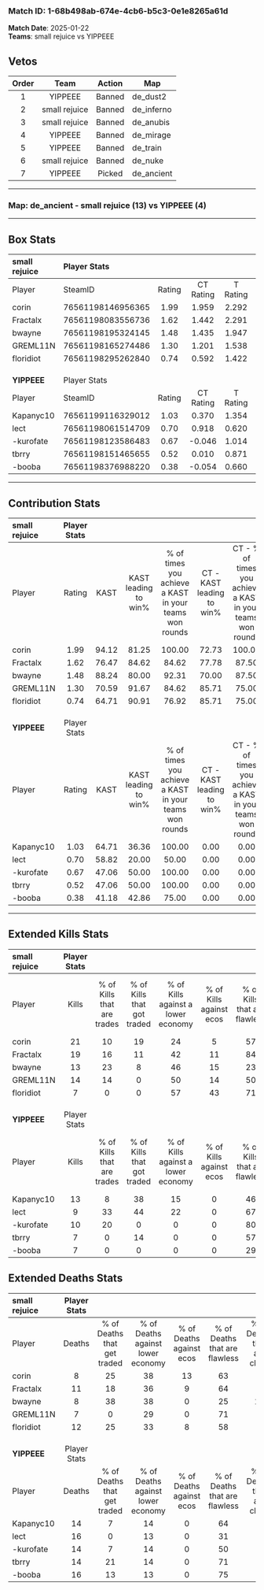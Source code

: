 ### Match ID: 1-68b498ab-674e-4cb6-b5c3-0e1e8265a61d  
**Match Date**: 2025-01-22  
**Teams**: small rejuice vs YIPPEEE  

## Vetos  

| Order | Team | Action | Map |
| :---: | :--: | :----: | --- |
| 1 | YIPPEEE | Banned | de_dust2 |
| 2 | small rejuice | Banned | de_inferno |
| 3 | small rejuice | Banned | de_anubis |
| 4 | YIPPEEE | Banned | de_mirage |
| 5 | YIPPEEE | Banned | de_train |
| 6 | small rejuice | Banned | de_nuke |
| 7 | YIPPEEE | Picked | de_ancient |

---  

### **Map**: de_ancient - small rejuice (13) vs YIPPEEE (4)  
---  

## Box Stats  

| **small rejuice** | Player Stats      |        |           |          |       |       |       |         |        |      |     |
| :- | :- | :-: | :-: | :-: | :-: | :-: | :-: | :-: | :-: | :-: | :-: |
| Player            | SteamID           | Rating | CT Rating | T Rating | KAST  |  ADR  | Kills | Assists | Deaths | K/D  | HS% |
| corin             | 76561198146956365 |  1.99  |   1.959   |  2.292   | 94.12 | 122.9 |  21   |    6    |   8    | 2.63 | 61  |
| Fractalx          | 76561198083556736 |  1.62  |   1.442   |  2.291   | 76.47 | 110.8 |  19   |    5    |   11   | 1.73 | 63  |
| bwayne            | 76561198195324145 |  1.48  |   1.435   |  1.947   | 88.24 | 95.8  |  13   |   10    |   8    | 1.63 | 23  |
| GREML11N          | 76561198165274486 |  1.30  |   1.201   |  1.538   | 70.59 | 68.3  |  14   |    2    |   7    | 2.00 | 71  |
| floridiot         | 76561198295262840 |  0.74  |   0.592   |  1.422   | 64.71 | 56.5  |   7   |    7    |   12   | 0.58 | 57  |
|                   |                   |        |           |          |       |       |       |         |        |      |     |
|                   |                   |        |           |          |       |       |       |         |        |      |     |
|                   |                   |        |           |          |       |       |       |         |        |      |     |
| **YIPPEEE**       | Player Stats      |        |           |          |       |       |       |         |        |      |     |
| Player            | SteamID           | Rating | CT Rating | T Rating | KAST  |  ADR  | Kills | Assists | Deaths | K/D  | HS% |
| Kapanyc10         | 76561199116329012 |  1.03  |   0.370   |  1.354   | 64.71 | 86.7  |  13   |    0    |   14   | 0.93 | 69  |
| lect              | 76561198061514709 |  0.70  |   0.918   |  0.620   | 58.82 | 74.2  |   9   |    2    |   16   | 0.56 | 66  |
| -kurofate         | 76561198123586483 |  0.67  |  -0.046   |  1.014   | 47.06 | 59.5  |  10   |    1    |   14   | 0.71 | 20  |
| tbrry             | 76561198151465655 |  0.52  |   0.010   |  0.871   | 47.06 | 56.9  |   7   |    3    |   14   | 0.50 | 57  |
| -booba            | 76561198376988220 |  0.38  |  -0.054   |  0.660   | 41.18 | 48.9  |   7   |    2    |   16   | 0.44 | 42  |
---  

## Contribution Stats  

| **small rejuice** | Player Stats |       |                      |                                                        |                           |                                                             |                          |                                                            |
| :- | :-: | :-: | :-: | :-: | :-: | :-: | :-: | :-: |
| Player            |    Rating    | KAST  | KAST leading to win% | % of times you achieve a KAST in your teams won rounds | CT - KAST leading to win% | CT - % of times you achieve a KAST in your teams won rounds | T - KAST leading to win% | T - % of times you achieve a KAST in your teams won rounds |
| corin             |     1.99     | 94.12 |        81.25         |                         100.00                         |           72.73           |                           100.00                            |          100.00          |                           100.00                           |
| Fractalx          |     1.62     | 76.47 |        84.62         |                         84.62                          |           77.78           |                            87.50                            |          100.00          |                           80.00                            |
| bwayne            |     1.48     | 88.24 |        80.00         |                         92.31                          |           70.00           |                            87.50                            |          100.00          |                           100.00                           |
| GREML11N          |     1.30     | 70.59 |        91.67         |                         84.62                          |           85.71           |                            75.00                            |          100.00          |                           100.00                           |
| floridiot         |     0.74     | 64.71 |        90.91         |                         76.92                          |           85.71           |                            75.00                            |          100.00          |                           80.00                            |
|                   |              |       |                      |                                                        |                           |                                                             |                          |                                                            |
|                   |              |       |                      |                                                        |                           |                                                             |                          |                                                            |
|                   |              |       |                      |                                                        |                           |                                                             |                          |                                                            |
| **YIPPEEE**       | Player Stats |       |                      |                                                        |                           |                                                             |                          |                                                            |
| Player            |    Rating    | KAST  | KAST leading to win% | % of times you achieve a KAST in your teams won rounds | CT - KAST leading to win% | CT - % of times you achieve a KAST in your teams won rounds | T - KAST leading to win% | T - % of times you achieve a KAST in your teams won rounds |
| Kapanyc10         |     1.03     | 64.71 |        36.36         |                         100.00                         |           0.00            |                            0.00                             |          44.44           |                           100.00                           |
| lect              |     0.70     | 58.82 |        20.00         |                         50.00                          |           0.00            |                            0.00                             |          28.57           |                           50.00                            |
| -kurofate         |     0.67     | 47.06 |        50.00         |                         100.00                         |           0.00            |                            0.00                             |          57.14           |                           100.00                           |
| tbrry             |     0.52     | 47.06 |        50.00         |                         100.00                         |           0.00            |                            0.00                             |          66.67           |                           100.00                           |
| -booba            |     0.38     | 41.18 |        42.86         |                         75.00                          |           0.00            |                            0.00                             |          50.00           |                           75.00                            |
---  

## Extended Kills Stats  

| **small rejuice** | Player Stats |                            |                            |                                    |                         |                              |                                 |                                       |                    |           |
| :- | :-: | :-: | :-: | :-: | :-: | :-: | :-: | :-: | :-: | :-: |
| Player            |    Kills     | % of Kills that are trades | % of Kills that got traded | % of Kills against a lower economy | % of Kills against ecos | % of Kills that are flawless | % of Kills that are close duels | % of Kills that are assisted by flash | Pistol Round Kills | AWP Kills |
| corin             |      21      |             10             |             19             |                 24                 |            5            |              57              |                5                |                   0                   |         0          |     5     |
| Fractalx          |      19      |             16             |             11             |                 42                 |           11            |              84              |                0                |                   5                   |         0          |     0     |
| bwayne            |      13      |             23             |             8              |                 46                 |           15            |              23              |                0                |                   8                   |         0          |     1     |
| GREML11N          |      14      |             14             |             0              |                 50                 |           14            |              50              |                0                |                   0                   |         0          |     2     |
| floridiot         |      7       |             0              |             0              |                 57                 |           43            |              71              |                0                |                   0                   |         0          |     0     |
|                   |              |                            |                            |                                    |                         |                              |                                 |                                       |                    |           |
|                   |              |                            |                            |                                    |                         |                              |                                 |                                       |                    |           |
|                   |              |                            |                            |                                    |                         |                              |                                 |                                       |                    |           |
| **YIPPEEE**       | Player Stats |                            |                            |                                    |                         |                              |                                 |                                       |                    |           |
| Player            |    Kills     | % of Kills that are trades | % of Kills that got traded | % of Kills against a lower economy | % of Kills against ecos | % of Kills that are flawless | % of Kills that are close duels | % of Kills that are assisted by flash | Pistol Round Kills | AWP Kills |
| Kapanyc10         |      13      |             8              |             38             |                 15                 |            0            |              46              |                0                |                   0                   |         0          |     2     |
| lect              |      9       |             33             |             44             |                 22                 |            0            |              67              |               11                |                   0                   |         0          |     0     |
| -kurofate         |      10      |             20             |             0              |                 0                  |            0            |              80              |                0                |                   0                   |         0          |     4     |
| tbrry             |      7       |             0              |             14             |                 0                  |            0            |              57              |                0                |                   0                   |         0          |     0     |
| -booba            |      7       |             0              |             0              |                 0                  |            0            |              29              |               14                |                   0                   |         2          |     1     |
## Extended Deaths Stats  

| **small rejuice** | Player Stats |                             |                                   |                          |                               |                            |                           |               |
| :- | :-: | :-: | :-: | :-: | :-: | :-: | :-: | :-: |
| Player            |    Deaths    | % of Deaths that get traded | % of Deaths against lower economy | % of Deaths against ecos | % of Deaths that are flawless | % of Deaths that are close | % of Deaths while blinded | Deaths to AWP |
| corin             |      8       |             25              |                38                 |            13            |              63               |             0              |             0             |       0       |
| Fractalx          |      11      |             18              |                36                 |            9             |              64               |             9              |             0             |       1       |
| bwayne            |      8       |             38              |                38                 |            0             |              25               |             13             |             0             |       0       |
| GREML11N          |      7       |              0              |                29                 |            0             |              71               |             0              |             0             |       0       |
| floridiot         |      12      |             25              |                33                 |            8             |              58               |             0              |             0             |       1       |
|                   |              |                             |                                   |                          |                               |                            |                           |               |
|                   |              |                             |                                   |                          |                               |                            |                           |               |
|                   |              |                             |                                   |                          |                               |                            |                           |               |
| **YIPPEEE**       | Player Stats |                             |                                   |                          |                               |                            |                           |               |
| Player            |    Deaths    | % of Deaths that get traded | % of Deaths against lower economy | % of Deaths against ecos | % of Deaths that are flawless | % of Deaths that are close | % of Deaths while blinded | Deaths to AWP |
| Kapanyc10         |      14      |              7              |                14                 |            0             |              64               |             0              |             0             |       0       |
| lect              |      16      |              0              |                13                 |            0             |              31               |             0              |             6             |       0       |
| -kurofate         |      14      |              7              |                14                 |            0             |              50               |             0              |             7             |       0       |
| tbrry             |      14      |             21              |                14                 |            0             |              71               |             7              |             0             |       0       |
| -booba            |      16      |             13              |                13                 |            0             |              75               |             0              |             0             |       0       |

